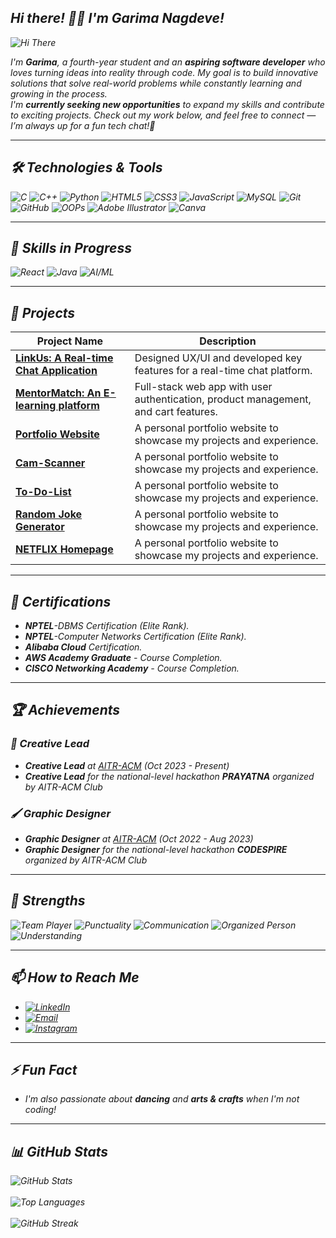 
## <i>Hi there! 🙋‍♀️ I'm Garima Nagdeve!

![Hi There](https://github.com/user-attachments/assets/a77dde03-7b9a-4f1e-92c3-deff4ba312b9)


I'm **Garima**, a fourth-year student and an **aspiring software developer** who loves turning ideas into reality through code. My goal is to build innovative solutions that solve real-world problems while constantly learning and growing in the process. <br>
I'm **currently seeking new opportunities** to expand my skills and contribute to exciting projects. Check out my work below, and feel free to connect — I’m always up for a fun tech chat!🤝



---

## 🛠️ Technologies & Tools

<div>
  <img src="https://img.shields.io/badge/C-00599C?style=for-the-badge&logo=c&logoColor=white" alt="C">
  <img src="https://img.shields.io/badge/C%2B%2B-00599C?style=for-the-badge&logo=cplusplus&logoColor=white" alt="C++">
  <img src="https://img.shields.io/badge/Python-3776AB?style=for-the-badge&logo=python&logoColor=white" alt="Python">
  <img src="https://img.shields.io/badge/HTML5-E34F26?style=for-the-badge&logo=html5&logoColor=white" alt="HTML5">
  <img src="https://img.shields.io/badge/CSS3-1572B6?style=for-the-badge&logo=css3&logoColor=white" alt="CSS3">
  <img src="https://img.shields.io/badge/JavaScript-323330?style=for-the-badge&logo=javascript&logoColor=F7DF1E" alt="JavaScript">
  <img src="https://img.shields.io/badge/MySQL-00000F?style=for-the-badge&logo=mysql&logoColor=white" alt="MySQL">
  <img src="https://img.shields.io/badge/Git-F05032?style=for-the-badge&logo=git&logoColor=white" alt="Git">
  <img src="https://img.shields.io/badge/GitHub-181717?style=for-the-badge&logo=github&logoColor=white" alt="GitHub">
  <img src="https://img.shields.io/badge/OOP-000000?style=for-the-badge&logoColor=white" alt="OOPs">
  <img src="https://img.shields.io/badge/Adobe_Illustrator-FF9A00?style=for-the-badge&logo=adobe-illustrator&logoColor=white" alt="Adobe Illustrator">
  <img src="https://img.shields.io/badge/Canva-00C4CC?style=for-the-badge&logo=canva&logoColor=white" alt="Canva">
</div>

---

## 🌱 Skills in Progress

<div>
  <img src="https://img.shields.io/badge/React-20232A?style=for-the-badge&logo=react&logoColor=61DAFB" alt="React">
  <img src="https://img.shields.io/badge/Java-007396?style=for-the-badge&logo=java&logoColor=white" alt="Java">
  <img src="https://img.shields.io/badge/AI%2FML-FF5722?style=for-the-badge&logo=google&logoColor=white" alt="AI/ML">
</div>

---

## 🔭 Projects

| Project Name | Description |
| ------------ | ----------- |
| [**LinkUs: A Real-time Chat Application**](https://github.com/yourusername/linkus) | Designed UX/UI and developed key features for a real-time chat platform. |
| [**MentorMatch: An E-learning platform**](https://github.com/yourusername/ecommerce-app) | Full-stack web app with user authentication, product management, and cart features. |
| [**Portfolio Website**](https://github.com/yourusername/portfolio-website) | A personal portfolio website to showcase my projects and experience. |
| [**Cam-Scanner**](https://github.com/yourusername/portfolio-website) | A personal portfolio website to showcase my projects and experience. |
| [**To-Do-List**](https://github.com/yourusername/portfolio-website) | A personal portfolio website to showcase my projects and experience. |
| [**Random Joke Generator**](https://github.com/yourusername/portfolio-website) | A personal portfolio website to showcase my projects and experience. |
| [**NETFLIX Homepage**](https://github.com/yourusername/portfolio-website) | A personal portfolio website to showcase my projects and experience. |

---

## 📜 Certifications

- **NPTEL**-DBMS Certification (Elite Rank).
- **NPTEL**-Computer Networks Certification (Elite Rank).
- **Alibaba Cloud** Certification.
- **AWS Academy Graduate** - Course Completion.
- **CISCO Networking Academy** - Course Completion.

---

## 🏆 Achievements

### 👑 Creative Lead

- **Creative Lead** at [AITR-ACM](https://aitr.acm.org/) (Oct 2023 - Present)   
- **Creative Lead** for the national-level hackathon **PRAYATNA** organized by AITR-ACM Club 

### 🖌️ Graphic Designer

- **Graphic Designer** at [AITR-ACM](https://aitr.acm.org/) (Oct 2022 - Aug 2023) 
- **Graphic Designer** for the national-level hackathon **CODESPIRE** organized by AITR-ACM Club

---

## 💪 Strengths

<div>
  <img src="https://img.shields.io/badge/Team_Player-000000?style=for-the-badge&logoColor=white" alt="Team Player">
  <img src="https://img.shields.io/badge/Punctuality-000000?style=for-the-badge&logoColor=white" alt="Punctuality">
  <img src="https://img.shields.io/badge/Communication-000000?style=for-the-badge&logoColor=white" alt="Communication">
  <img src="https://img.shields.io/badge/Organized_Person-000000?style=for-the-badge&logoColor=white" alt="Organized Person">
  <img src="https://img.shields.io/badge/Understanding-000000?style=for-the-badge&logoColor=white" alt="Understanding">
</div>

---
 
## 📫 How to Reach Me

- [![LinkedIn](https://img.shields.io/badge/LinkedIn-0A66C2?style=for-the-badge&logo=linkedin&logoColor=white)](https://linkedin.com/in/yourusername)
- [![Email](https://img.shields.io/badge/Email-D14836?style=for-the-badge&logo=gmail&logoColor=white)](mailto:youremail@example.com)
- [![Instagram](https://img.shields.io/badge/Instagram-E4405F?style=for-the-badge&logo=instagram&logoColor=white)](https://instagram.com/yourusername)


---

## ⚡ Fun Fact

- I'm also passionate about **dancing** and **arts & crafts** when I'm not coding!

---

## 📊 GitHub Stats

<div >
  <img src="https://github-readme-stats.vercel.app/api?username=garimanagdeve1218&show_icons=true&theme=radical" alt="GitHub Stats"><br><br>
  <img src="https://github-readme-stats.vercel.app/api/top-langs/?username=garimanagdeve1218&layout=compact&theme=radical" alt="Top Languages"><br><br>
  <img src="https://github-readme-streak-stats.herokuapp.com/?user=garimanagdeve1218&theme=radical" alt="GitHub Streak">
</div>
